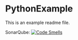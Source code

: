 # PythonExample
This is an example readme file.

SonarQube:
[![Code Smells](https://lukf.eu.ngrok.io/api/project_badges/measure?project=last_analysis_date_test&metric=code_smells&token=sqb_e457e056ae9da654d74f1117e8a5b93602b99597)](https://lukf.eu.ngrok.io/dashboard?id=last_analysis_date_test)
